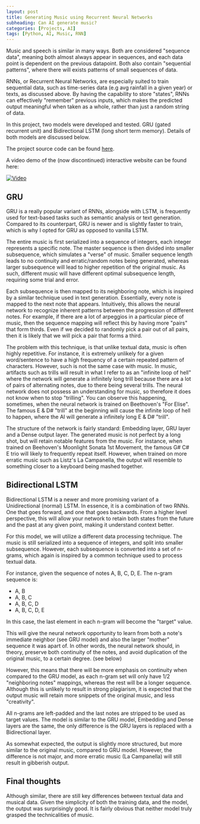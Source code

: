 ```yaml
---
layout: post
title: Generating Music using Recurrent Neural Networks
subheading: Can AI generate music?
categories: [Projects, AI]
tags: [Python, AI, Music, RNN]
---
```


Music and speech is similar in many ways. Both are considered "sequence data",
meaning both almost always appear in sequences, and each data point is dependent
on the previous datapoint. Both also contain "sequential patterns", 
where there will exists patterns of small sequences of data. 

RNNs, or Recurrent Neural Networks, are especially suited to train
sequential data, such as time-series data (e.g avg rainfall in a
given year) or texts, as discussed above. By having the capability
to store "states", RNNs can effectively "remember" previous 
inputs, which makes the predicted output meaningful when taken
as a whole, rather than just a random string of data.

In this project, two models were developed and tested. GRU (gated
recurrent unit) and Bidirectional LSTM (long short term memory).
Details of both models are discussed below.

The project source code can be found [here](https://github.com/thebowenfeng/MuseGen).

A video demo of the (now discontinued) interactive website can be found here:

[![Video](http://img.youtube.com/vi/-TX8kUK7zos/0.jpg)](http://www.youtube.com/watch?v=-TX8kUK7zos)

## GRU

GRU is a really popular variant of RNNs, alongside with LSTM, is
frequently used for text-based tasks such as semantic analysis or
text generation. Compared to its counterpart, GRU is newer 
and is slightly faster to train, which is why I opted for GRU
as opposed to vanilla LSTM. 

The entire music is first serialized into a sequence of integers,
each integer represents a specific note. The master sequence is then
divided into smaller subsequence, which simulates a "verse" of 
music. Smaller sequence length leads to no continuity and erratic/random
notes being generated, whereas larger subsequence will lead to
higher repetition of the original music. As such, different music
will have different optimal subsequence length, requiring some
trial and error.

Each subsequence is then mapped to its neighboring note, which is inspired
by a similar technique used in text generation. Essentially, every note is mapped
to the next note that appears. Intuitively, this allows the neural network
to recognize inherent patterns between the progression of different notes.
For example, if there are a lot of arpeggios in a particular piece of music,
then the sequence mapping will reflect this by having more "pairs"
that form thirds. Even if we decided to randomly pick a pair out of all
pairs, then it is likely that we will pick a pair that forms a third.

The problem with this technique, is that unlike textual data, music is often highly
repetitive. For instance, it is extremely unlikely for a given word/sentence
to have a high frequency of a certain repeated pattern of characters. However,
such is not the same case with music. In music, artifacts such as
trills will result in what I refer to as an "infinite loop of hell" where the 
network will generate a infinitely long trill because there are a lot of pairs
of alternating notes, due to there being several trills. The neural network does
not possess an understanding for music, so therefore it does not know when to 
stop "trilling". You can observe this happening, sometimes, when the 
neural network is trained on Beethoven's "For Elise". The famous
E & D# "trill" at the beginning will cause the infinite loop of hell to happen,
where the AI will generate a infinitely long E & D# "trill".

The structure of the network is fairly standard: Embedding layer, GRU layer
and a Dense output layer. The generated music is not perfect by a long shot,
but will retain notable features from the music. For instance, when trained on 
Beehoven's Moonlight Sonata 1st Movement, the famous G# C# E trio 
will likely to frequently repeat itself. However, when trained on more
erratic music such as Listz's La Campanella, the output will resemble to something
closer to a keyboard being mashed together.

## Bidirectional LSTM

Bidirectional LSTM is a newer and more promising variant of a Unidirectional
(normal) LSTM. In essence, it is a combination of two RNNs. One that goes 
forward, and one that goes backwards. From a higher level perspective, this
will allow your network to retain both states from the future and the past at
any given point, making it understand context better.

For this model, we will utilize a different data processing technique.
The music is still serialized into a sequence of integers, and split
into smaller subsequence. However, each subsequence is converted into
a set of n-grams, which again is inspired by a common technique used to
process textual data.

For instance, given the sequence of notes A, B, C, D, E. The n-gram
sequence is:
- A, B
- A, B, C
- A, B, C, D
- A, B, C, D, E

In this case, the last element in each n-gram will become the "target"
value.

This will give the neural network opportunity to learn from both a note's
immediate neighbor (see GRU model) and also the larger "mother" sequence
it was apart of. In other words, the neural network should, in theory,
preserve both continuity of the notes, and avoid duplication of the original
music, to a certain degree. (see below)

However, this means that there will be more emphasis on continuity when compared
to the GRU model, as each n-gram set will only have 1/2 "neighboring notes"
mappings, whereas the rest will be a longer sequence. Although this is unlikely
to result in strong plagiarism, it is expected that the output
music will retain more snippets of the original music, and less
"creativity". 

All n-grams are left-padded and the last notes are stripped to
be used as target values. The model is similar to the GRU model,
Embedding and Dense layers are the same, the only difference
is the GRU layers is replaced with a Bidirectional layer.

As somewhat expected, the output is slightly more structured,
but more similar to the original music, compared to GRU model. However,
the difference is not major, and more erratic music (La Campanella) will
still result in gibberish output.

## Final thoughts

Although similar, there are still key differences between textual data
and musical data. Given the simplicity of both the training data, and
the model, the output was surprisingly good. It is fairly obvious
that neither model truly grasped the technicalities of music.
